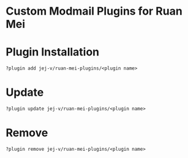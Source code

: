 # Custom Modmail Plugins for Ruan Mei

# Plugin Installation
```
?plugin add jej-v/ruan-mei-plugins/<plugin name>
```
# Update
```
?plugin update jej-v/ruan-mei-plugins/<plugin name>
```
# Remove
```
?plugin remove jej-v/ruan-mei-plugins/<plugin name>
```

